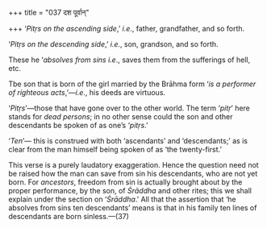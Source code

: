 +++
title = "037 दश पूर्वान्"

+++
‘*Pitṛs on the ascending side*,’ *i.e*., father, grandfather, and so
forth.

‘*Pitṛs on the descending side*,’ *i.e*., son, grandson, and so forth.

These he ‘*absolves from sins i.e*., saves them from the sufferings of
hell, etc.

Tbe son that is born of the girl married by the Brāhma form ‘*is a
performer* *of* *righteous acts*,’—*i.e*., his deeds are virtuous.

‘*Pitṛs*’—those that have gone over to the other world. The term
‘*pitṛ*’ here stands for *dead persons*; in no other sense could the son
and other descendants be spoken of as one’s ‘*pitṛs*.’

‘*Ten*’— this is construed with both ‘ascendants’ and ‘descendants;’ as
is clear from the man himself being spoken of as ‘the twenty-first.’

This verse is a purely laudatory exaggeration. Hence the question need
not be raised how the man can save from sin his descendants, who are not
yet born. For *ancestors*, freedom from sin is actually brought about by
the proper performance, by the son, of *Śrāddha* and other rites; this
we shall explain under the section on ‘*Śrāddha*.’ All that the
assertion that ‘he absolves from sins ten descendants’ means is that in
his family ten lines of descendants are born sinless.—(37)


